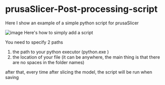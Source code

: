 # prusaSlicer-Post-processing-script
Here I show an example of a simple python script for prusaSlicer

![image](https://github.com/DaniilMaximov/prusaSlicer-Post-processing-script/assets/90193751/5449cdee-a687-4d64-a47a-0e78fb410293)
Here's how to simply add a script

You need to specify 2 paths
1. the path to your python executor (python.exe )
2. the location of your file (it can be anywhere, the main thing is that there are no spaces in the folder names)

after that, every time after slicing the model, the script will be run when saving
